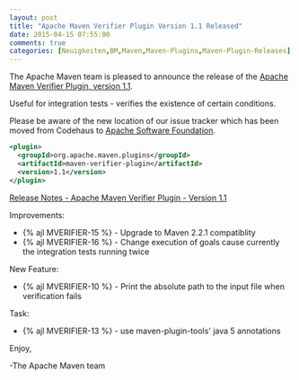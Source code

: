 ```yaml
---
layout: post
title: "Apache Maven Verifier Plugin Version 1.1 Released"
date: 2015-04-15 07:55:00
comments: true
categories: [Neuigkeiten,BM,Maven,Maven-Plugins,Maven-Plugin-Releases]
---
```

The Apache Maven team is pleased to announce the release of the 
[Apache Maven Verifier Plugin, version 1.1](http://maven.apache.org/plugins/maven-verifier-plugin).

Useful for integration tests - verifies the existence of certain conditions.

Please be aware of the new location of our issue tracker
which has been moved from Codehaus to [Apache Software Foundation](https://issues.apache.org/jira/browse/MJAVADOC).

``` xml
<plugin>
  <groupId>org.apache.maven.plugins</groupId>
  <artifactId>maven-verifier-plugin</artifactId>
  <version>1.1</version>
</plugin>
```

<!-- more -->

[Release Notes - Apache Maven Verifier Plugin - Version 1.1](https://issues.apache.org/jira/secure/ReleaseNote.jspa?projectId=12318120&version=12331744)

Improvements:

 * {% ajl MVERIFIER-15 %} - Upgrade to Maven 2.2.1 compatiblity
 * {% ajl MVERIFIER-16 %} - Change execution of goals cause currently the integration tests running twice

New Feature:

 * {% ajl MVERIFIER-10 %} - Print the absolute path to the input file when verification fails

Task:

 * {% ajl MVERIFIER-13 %} - use maven-plugin-tools' java 5 annotations


Enjoy,

-The Apache Maven team

